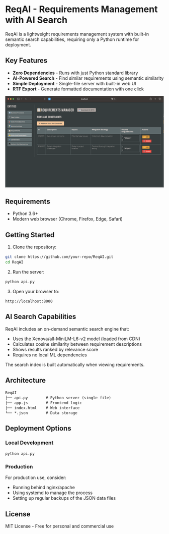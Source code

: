 # ReqAI - Requirements Management with AI Search

ReqAI is a lightweight requirements management system with built-in semantic search capabilities, requiring only a Python runtime for deployment.

## Key Features

- **Zero Dependencies** - Runs with just Python standard library
- **AI-Powered Search** - Find similar requirements using semantic similarity
- **Simple Deployment** - Single-file server with built-in web UI
- **RTF Export** - Generate formatted documentation with one click

![image-20250401211018512](img/image-20250401211018512.png)

## Requirements

- Python 3.6+
- Modern web browser (Chrome, Firefox, Edge, Safari)

## Getting Started

1. Clone the repository:
```bash
git clone https://github.com/your-repo/ReqAI.git
cd ReqAI
```

2. Run the server:
```bash
python api.py
```

3. Open your browser to:
```
http://localhost:8000
```

## AI Search Capabilities

ReqAI includes an on-demand semantic search engine that:

- Uses the Xenova/all-MiniLM-L6-v2 model (loaded from CDN)
- Calculates cosine similarity between requirement descriptions
- Shows results ranked by relevance score
- Requires no local ML dependencies

The search index is built automatically when viewing requirements.

## Architecture

```
ReqAI
├── api.py        # Python server (single file)
├── app.js        # Frontend logic
├── index.html    # Web interface
└── *.json        # Data storage
```

## Deployment Options

### Local Development
```bash
python api.py
```

### Production
For production use, consider:
- Running behind nginx/apache
- Using systemd to manage the process
- Setting up regular backups of the JSON data files

## License

MIT License - Free for personal and commercial use
